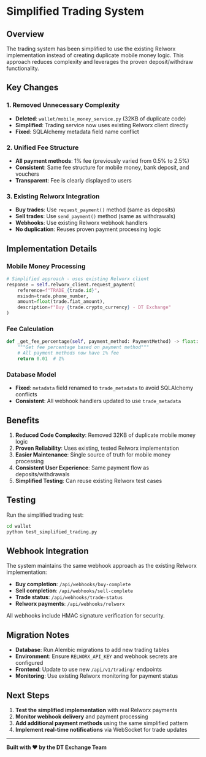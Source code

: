 # Simplified Trading System

## Overview

The trading system has been simplified to use the existing Relworx implementation instead of creating duplicate mobile money logic. This approach reduces complexity and leverages the proven deposit/withdraw functionality.

## Key Changes

### 1. Removed Unnecessary Complexity
- **Deleted**: `wallet/mobile_money_service.py` (32KB of duplicate code)
- **Simplified**: Trading service now uses existing Relworx client directly
- **Fixed**: SQLAlchemy metadata field name conflict

### 2. Unified Fee Structure
- **All payment methods**: 1% fee (previously varied from 0.5% to 2.5%)
- **Consistent**: Same fee structure for mobile money, bank deposit, and vouchers
- **Transparent**: Fee is clearly displayed to users

### 3. Existing Relworx Integration
- **Buy trades**: Use `request_payment()` method (same as deposits)
- **Sell trades**: Use `send_payment()` method (same as withdrawals)
- **Webhooks**: Use existing Relworx webhook handlers
- **No duplication**: Reuses proven payment processing logic

## Implementation Details

### Mobile Money Processing
```python
# Simplified approach - uses existing Relworx client
response = self.relworx_client.request_payment(
    reference=f"TRADE_{trade.id}",
    msisdn=trade.phone_number,
    amount=float(trade.fiat_amount),
    description=f"Buy {trade.crypto_currency} - DT Exchange"
)
```

### Fee Calculation
```python
def _get_fee_percentage(self, payment_method: PaymentMethod) -> float:
    """Get fee percentage based on payment method"""
    # All payment methods now have 1% fee
    return 0.01  # 1%
```

### Database Model
- **Fixed**: `metadata` field renamed to `trade_metadata` to avoid SQLAlchemy conflicts
- **Consistent**: All webhook handlers updated to use `trade_metadata`

## Benefits

1. **Reduced Code Complexity**: Removed 32KB of duplicate mobile money logic
2. **Proven Reliability**: Uses existing, tested Relworx implementation
3. **Easier Maintenance**: Single source of truth for mobile money processing
4. **Consistent User Experience**: Same payment flow as deposits/withdrawals
5. **Simplified Testing**: Can reuse existing Relworx test cases

## Testing

Run the simplified trading test:
```bash
cd wallet
python test_simplified_trading.py
```

## Webhook Integration

The system maintains the same webhook approach as the existing Relworx implementation:

- **Buy completion**: `/api/webhooks/buy-complete`
- **Sell completion**: `/api/webhooks/sell-complete`  
- **Trade status**: `/api/webhooks/trade-status`
- **Relworx payments**: `/api/webhooks/relworx`

All webhooks include HMAC signature verification for security.

## Migration Notes

- **Database**: Run Alembic migrations to add new trading tables
- **Environment**: Ensure `RELWORX_API_KEY` and webhook secrets are configured
- **Frontend**: Update to use new `/api/v1/trading/` endpoints
- **Monitoring**: Use existing Relworx monitoring for payment status

## Next Steps

1. **Test the simplified implementation** with real Relworx payments
2. **Monitor webhook delivery** and payment processing
3. **Add additional payment methods** using the same simplified pattern
4. **Implement real-time notifications** via WebSocket for trade updates

---

**Built with ❤️ by the DT Exchange Team**
